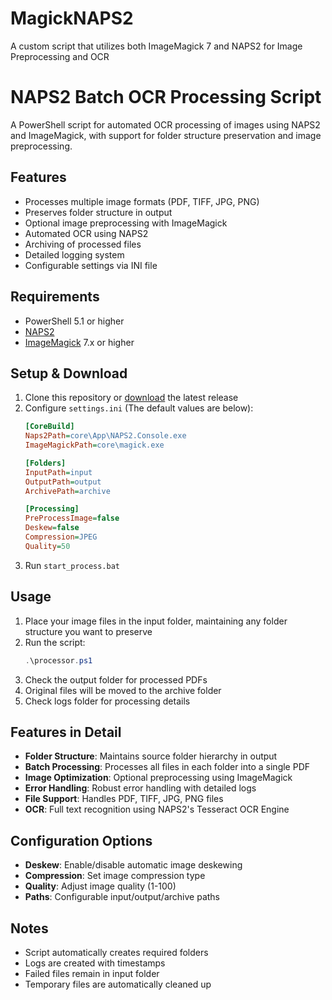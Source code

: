 # MagickNAPS2
A custom script that utilizes both ImageMagick 7 and NAPS2 for Image Preprocessing and OCR

# NAPS2 Batch OCR Processing Script

A PowerShell script for automated OCR processing of images using NAPS2 and ImageMagick, with support for folder structure preservation and image preprocessing.

## Features

- Processes multiple image formats (PDF, TIFF, JPG, PNG)
- Preserves folder structure in output
- Optional image preprocessing with ImageMagick
- Automated OCR using NAPS2
- Archiving of processed files
- Detailed logging system
- Configurable settings via INI file

## Requirements

- PowerShell 5.1 or higher
- [NAPS2](https://www.naps2.com/)
- [ImageMagick](https://imagemagick.org/) 7.x or higher

## Setup & Download

1. Clone this repository or [download](https://github.com/NeoMatrix14241/MagickNAPS2/releases/download/MagickNAPS2-v1.0.0.0/MagickNAPS2-v1.0.0.0.zip) the latest release
2. Configure `settings.ini` (The default values are below):
   ```ini
   [CoreBuild]
   Naps2Path=core\App\NAPS2.Console.exe
   ImageMagickPath=core\magick.exe

   [Folders]
   InputPath=input
   OutputPath=output
   ArchivePath=archive

   [Processing]
   PreProcessImage=false
   Deskew=false
   Compression=JPEG
   Quality=50
   ```
3. Run `start_process.bat`

## Usage

1. Place your image files in the input folder, maintaining any folder structure you want to preserve
2. Run the script:
   ```powershell
   .\processor.ps1
   ```
3. Check the output folder for processed PDFs
4. Original files will be moved to the archive folder
5. Check logs folder for processing details

## Features in Detail

- **Folder Structure**: Maintains source folder hierarchy in output
- **Batch Processing**: Processes all files in each folder into a single PDF
- **Image Optimization**: Optional preprocessing using ImageMagick
- **Error Handling**: Robust error handling with detailed logs
- **File Support**: Handles PDF, TIFF, JPG, PNG files
- **OCR**: Full text recognition using NAPS2's Tesseract OCR Engine

## Configuration Options

- **Deskew**: Enable/disable automatic image deskewing
- **Compression**: Set image compression type
- **Quality**: Adjust image quality (1-100)
- **Paths**: Configurable input/output/archive paths

## Notes

- Script automatically creates required folders
- Logs are created with timestamps
- Failed files remain in input folder
- Temporary files are automatically cleaned up
